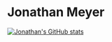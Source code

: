 <!-- The (first) h1 will be used as the <title> of the HTML page -->
# Jonathan Meyer


[![Jonathan's GitHub stats](https://github-readme-stats.vercel.app/api?username=startwarfields&theme=gruvbox)](https://github.com/anuraghazra/github-readme-stats)

